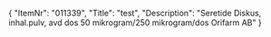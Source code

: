 {
  "ItemNr": "011339",
  "Title": "test",
  "Description": "Seretide Diskus, inhal.pulv, avd dos 50 mikrogram/250 mikrogram/dos Orifarm AB"
}